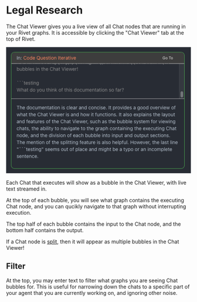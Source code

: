 # Legal Research

The Chat Viewer gives you a live view of all Chat nodes that are running in your Rivet graphs. It is accessible by clicking the "Chat Viewer" tab at the top of Rivet.

![Chat Viewer](./assets/chat-viewer.png)

Each Chat that executes will show as a bubble in the Chat Viewer, with live text streamed in.

At the top of each bubble, you will see what graph contains the executing Chat node, and you can qucikly navigate to that graph without interrupting execution.

The top half of each bubble contains the input to the Chat node, and the bottom half contains the output.

If a Chat node is [split](../splitting.md), then it will appear as multiple bubbles in the Chat Viewer!

## Filter

At the top, you may enter text to filter what graphs you are seeing Chat bubbles for. This is useful for narrowing down the chats to a specific part of your agent that you are currently working on, and ignoring other noise.
